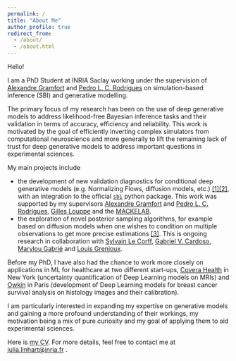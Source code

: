 ```yaml
---
permalink: /
title: "About Me"
author_profile: true
redirect_from:
  - /about/
  - /about.html
---
```


Hello!

I am a PhD Student at INRIA Saclay working under the supervision of [Alexandre Gramfort](https://alexandre.gramfort.net/) and [Pedro L. C. Rodrigues](https://plcrodrigues.github.io/) on simulation-based inference (SBI) and generative modelling.

The primary focus of my research has been on the use of deep generative models to address likelihood-free Bayesian inference tasks and their validation in terms of accuracy, efficiency and reliability. This work is motivated by the goal of efficiently inverting complex simulators from computational neuroscience and more generally to lift the remaining lack of trust for deep generative models to address important questions in experimental sciences.

My main projects include
- the development of new validation diagnostics for conditional deep generative models (e.g. Normalizing Flows, diffusion models, etc.) [[1]](https://arxiv.org/abs/2306.03580)[[2]](https://arxiv.org/abs/2211.09602), with an integration to the official [`sbi`](https://github.com/sbi-dev/sbi) python package. This work was supported by my supervisors [Alexandre Gramfort](https://alexandre.gramfort.net/) and [Pedro L. C. Rodrigues](https://plcrodrigues.github.io/), [Gilles Louppe](https://glouppe.github.io/) and the [MACKELAB](https://www.mackelab.org/).
- the exploration of novel posterior sampling algorithms, for example based on diffusion models when one wishes to condition on multiple observations to get more precise estimations [[3]](https://arxiv.org/abs/2404.07593). This is ongoing research in collaboration with [Sylvain Le Corff](https://sylvainlc.github.io/), [Gabriel V. Cardoso](https://gabrielvc.github.io/), [Marylou Gabrié](https://marylou-gabrie.github.io/) and [Louis Grenioux](https://scholar.google.com/citations?user=eLpNKSEAAAAJ&hl=fr).

Before my PhD, I have also had the chance to work more closely on applications in ML for healthcare at two different start-ups, [Covera Health](https://www.coverahealth.com/) in New York (uncertainty quantification of Deep Learning models on MRIs) and [Owkin](https://www.owkin.com/) in Paris (development of Deep Learning models for breast cancer survival analysis on histology images and their calibration).

I am particularly interested in expanding my expertise on generative models and gaining a more profound understanding of their workings, my motivation being a mix of pure curiosity and my goal of applying them to aid experimental sciences.

Here is [my CV](/files/Resume_Linhart.pdf). For more details, feel free to contact me at julia.linhart@inria.fr .